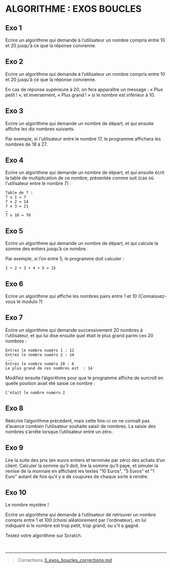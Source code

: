 # ALGORITHME : EXOS BOUCLES

## Exo 1

Ecrire un algorithme qui demande à l’utilisateur un nombre compris entre 10 et 20 jusqu’à ce que la réponse convienne.

## Exo 2

Ecrire un algorithme qui demande à l’utilisateur un nombre compris entre 10 et 20 jusqu’à ce que la réponse convienne.

En cas de réponse supérieure à 20, on fera apparaître un message : « Plus petit ! », et inversement, « Plus grand ! » si le nombre est inférieur à 10.

## Exo 3

Ecrire un algorithme qui demande un nombre de départ, et qui ensuite affiche les dix nombres suivants.

Par exemple, si l'utilisateur entre le nombre 17, le programme affichera les nombres de 18 à 27.

## Exo 4

Ecrire un algorithme qui demande un nombre de départ, et qui ensuite écrit la table de multiplication de ce nombre, présentée comme suit (cas où l'utilisateur entre le nombre 7) :

    Table de 7 :
    7 x 1 = 7
    7 x 2 = 14
    7 x 3 = 21
    …
    7 x 10 = 70

## Exo 5

Ecrire un algorithme qui demande un nombre de départ, et qui calcule la somme des entiers jusqu’à ce nombre.

Par exemple, si l’on entre 5, le programme doit calculer :

    1 + 2 + 3 + 4 + 5 = 15

## Exo 6

Ecrire un algorithme qui affiche les nombres pairs entre 1 et 10 (Connaissez-vous le modulo ?)

## Exo 7

Ecrire un algorithme qui demande successivement 20 nombres à l’utilisateur, et qui lui dise ensuite quel était le plus grand parmi ces 20 nombres :

    Entrez le nombre numéro 1 : 12
    Entrez le nombre numéro 2 : 14
    ...
    Entrez le nombre numéro 20 : 6
    Le plus grand de ces nombres est  : 14

Modifiez ensuite l’algorithme pour que le programme affiche de surcroît en quelle position avait été saisie ce nombre :

    C’était le nombre numéro 2

## Exo 8

Réécrire l’algorithme précédent, mais cette fois-ci on ne connaît pas d’avance combien l’utilisateur souhaite saisir de nombres. La saisie des nombres s’arrête lorsque l’utilisateur entre un zéro.

## Exo 9

Lire la suite des prix (en euros entiers et terminée par zéro) des achats d’un client. Calculer la somme qu’il doit, lire la somme qu’il paye, et simuler la remise de la monnaie en affichant les textes "10 Euros", "5 Euros" et "1 Euro" autant de fois qu’il y a de coupures de chaque sorte à rendre.

## Exo 10

Le nombre mystère !

Ecrire un algorithme qui demande à l’utilisateur de retrouver un nombre compris entre 1 et 100 (choisi aléatoirement par l'ordinateur), en lui indiquant si le nombre est trop petit, trop grand, ou s'il a gagné.

Testez votre algorithme sur Scratch.

<br/>
<hr/>

> Corrections [3_exos_boucles_corrections.md](3_exos_boucles_corrections.md)